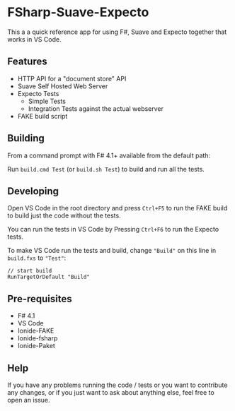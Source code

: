 # FSharp-Suave-Expecto

This a a quick reference app for using F#, Suave and Expecto together that works in VS Code.

## Features

- HTTP API for a "document store" API
- Suave Self Hosted Web Server
- Expecto Tests
  - Simple Tests
  - Integration Tests against the actual webserver
- FAKE build script

## Building

From a command prompt with F# 4.1+ available from the default path:

Run `build.cmd Test` (or `build.sh Test`) to build and run all the tests.

## Developing

Open VS Code in the root directory and press `Ctrl+F5` to run the FAKE build to build just the code without the tests.

You can run the tests in VS Code by Pressing `Ctrl+F6` to run the Expecto tests.

To make VS Code run the tests and build, change `"Build"` on this line in `build.fxs` to `"Test"`:

```f#
// start build
RunTargetOrDefault "Build"
```

## Pre-requisites

- F# 4.1
- VS Code
 - Ionide-FAKE
 - Ionide-fsharp
 - Ionide-Paket

## Help

If you have any problems running the code / tests or you want to contribute any changes, or
if you just want to ask about anything else, feel free to open an issue.

